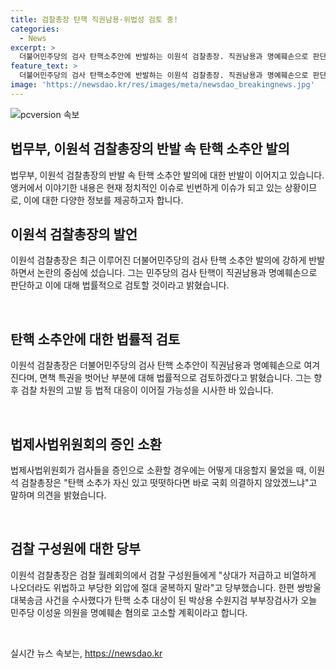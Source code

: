 ```yaml
---
title: 검찰총장 탄핵 직권남용·위법성 검토 중!
categories:
  - News
excerpt: >
  더불어민주당의 검사 탄핵소추안에 반발하는 이원석 검찰총장. 직권남용과 명예훼손으로 판단, 법률적 검토를 예고. 사퇴 가능성 일축하며 국회 의결 촉구. 검찰 구성원들에게 외압에 굴하지 말라 당부. 박상용 수원지검 부부장검사, 이성윤 의원을 명예훼손으로 고소 예정.
feature_text: >
  더불어민주당의 검사 탄핵소추안에 반발하는 이원석 검찰총장. 직권남용과 명예훼손으로 판단, 법률적 검토를 예고. 사퇴 가능성 일축하며 국회 의결 촉구. 검찰 구성원들에게 외압에 굴하지 말라 당부. 박상용 수원지검 부부장검사, 이성윤 의원을 명예훼손으로 고소 예정.
image: 'https://newsdao.kr/res/images/meta/newsdao_breakingnews.jpg'
---
```


<p><img src="https://newsdao.kr/res/images/meta/newsdao_breakingnews.jpg" alt="pcversion 속보" /></p>

<h2 data-ke-size="size26">법무부, 이원석 검찰총장의 반발 속 탄핵 소추안 발의</h2>

<p>법무부, 이원석 검찰총장의 반발 속 탄핵 소추안 발의에 대한 반발이 이어지고 있습니다.
앵커에서 이야기한 내용은 현재 정치적인 이슈로 빈번하게 이슈가 되고 있는 상황이므로, 이에 대한 다양한 정보를 제공하고자 합니다. </p>

<h2 data-ke-size="size24">이원석 검찰총장의 발언</h2>

<p>이원석 검찰총장은 최근 이루어진 더불어민주당의 검사 탄핵 소추안 발의에 강하게 반발하면서 논란의 중심에 섰습니다. 
그는 민주당의 검사 탄핵이 직권남용과 명예훼손으로 판단하고 이에 대해 법률적으로 검토할 것이라고 밝혔습니다.</p>

<p data-ke-size="size16">&nbsp;</p>

<h2 data-ke-size="size24">탄핵 소추안에 대한 법률적 검토</h2>

<p>이원석 검찰총장은 더불어민주당의 검사 탄핵 소추안이 직권남용과 명예훼손으로 여겨진다며, 면책 특권을 벗어난 부분에 대해 법률적으로 검토하겠다고 밝혔습니다. 
그는 향후 검찰 차원의 고발 등 법적 대응이 이어질 가능성을 시사한 바 있습니다.</p>

<p data-ke-size="size16">&nbsp;</p>

<h2 data-ke-size="size24">법제사법위원회의 증인 소환</h2>

<p>법제사법위원회가 검사들을 증인으로 소환할 경우에는 어떻게 대응할지 물었을 때, 이원석 검찰총장은 "탄핵 소추가 자신 있고 떳떳하다면 바로 국회 의결하지 않았겠느냐"고 말하며 의견을 밝혔습니다.</p>

<p data-ke-size="size16">&nbsp;</p>

<h2 data-ke-size="size24">검찰 구성원에 대한 당부</h2>

<p>이원석 검찰총장은 검찰 월례회의에서 검찰 구성원들에게 "상대가 저급하고 비열하게 나오더라도 위법하고 부당한 외압에 절대 굴복하지 말라"고 당부했습니다.
한편 쌍방울 대북송금 사건을 수사했다가 탄핵 소추 대상이 된 박상용 수원지검 부부장검사가 오늘 민주당 이성윤 의원을 명예훼손 혐의로 고소할 계획이라고 합니다.</p>

<p data-ke-size="size16">&nbsp;</p>
실시간 뉴스 속보는, <a href="https://newsdao.kr" rel="dofollow">https://newsdao.kr</a>


